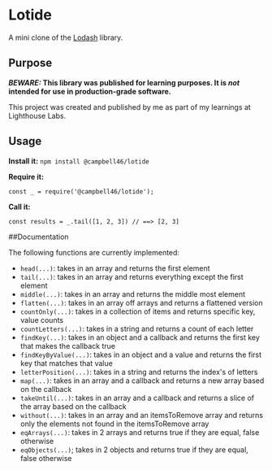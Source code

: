 # Lotide

A mini clone of the [Lodash](https://lodash.com) library.

## Purpose

**_BEWARE:_ This library was published for learning purposes. It is _not_ intended for use in production-grade software.**

This project was created and published by me as part of my learnings at Lighthouse Labs.

## Usage

**Install it:**
`npm install @campbell46/lotide`

**Require it:**

`const _ = require('@campbell46/lotide');`

**Call it:**

`const results = _.tail([1, 2, 3]) // ==> [2, 3]`

##Documentation

The following functions are currently implemented:

* `head(...)`: takes in an array and returns the first element
* `tail(...)`: takes in an array and returns everything except the first element
* `middle(...)`: takes in an array and returns the middle most element
* `flatten(...)`: takes in an array off arrays and returns a flattened version
* `countOnly(...)`: takes in a collection of items and returns specific key, value counts
* `countLetters(...)`: takes in a string and returns a count of each letter
* `findKey(...)`: takes in an object and a callback and returns the first key that makes the callback true
* `findKeyByValue(...)`: takes in an object and a value and returns the first key that matches that value
* `letterPosition(...)`: takes in a string and returns the index's of letters
* `map(...)`: takes in an array and a callback and returns a new array based on the callback
* `takeUntil(...)`: takes in an array and a callback and returns a slice of the array based on the callback
* `without(...)`: takes in an array and an itemsToRemove array and returns only the elements not found in the itemsToRemove array
* `eqArrays(...)`: takes in 2 arrays and returns true if they are equal, false otherwise
* `eqObjects(...)`; takes in 2 objects and returns true if they are equal, false otherwise